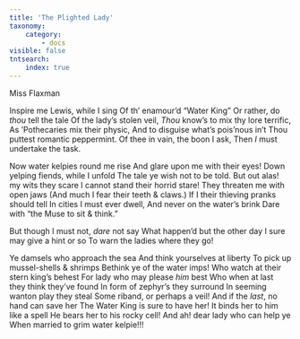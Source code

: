 ```yaml
---
title: 'The Plighted Lady'
taxonomy:
    category:
        - docs
visible: false
tntsearch:
    index: true
---
```


<div class="author">Miss Flaxman</div>

Inspire me Lewis, while I sing
Of th’ enamour’d “Water King”
Or rather, do *thou* tell the tale
Of the lady’s stolen veil,
*Thou* know’s to mix thy lore terrific,
As ’Pothecaries mix their physic,
And to disguise what’s pois’nous in’t
Thou puttest romantic peppermint.
Of thee in vain, the boon I ask,
Then *I* must undertake the task.

Now water kelpies round me rise
And glare upon me with their eyes!
Down yelping fiends, while I unfold
The tale ye wish not to be told.
But out alas! my wits they scare
I cannot stand their horrid stare!
They threaten me with open jaws
(And much I fear their teeth & claws.)
If I their thieving pranks should tell
In cities I must ever dwell,
And never on the water’s brink
Dare with “the Muse to sit & think.”

But though I must not, *dare* not say
What happen’d but the other day
I sure may give a hint or so
To warn the ladies where they go!

Ye damsels who approach the sea
And think yourselves at liberty
To pick up mussel-shells & shrimps
Bethink ye of the water imps!
Who watch at their stern king’s behest
For lady who may please *him* best
Who when at last they think they’ve found
In form of zephyr’s they surround
In seeming wanton play they steal
Some riband, or perhaps a veil!
And if the *last*, no hand can save her
The Water King is sure to have her!
It binds her to him like a spell
He bears her to his rocky cell!
And ah! dear lady who can help ye
When married to grim water kelpie!!!